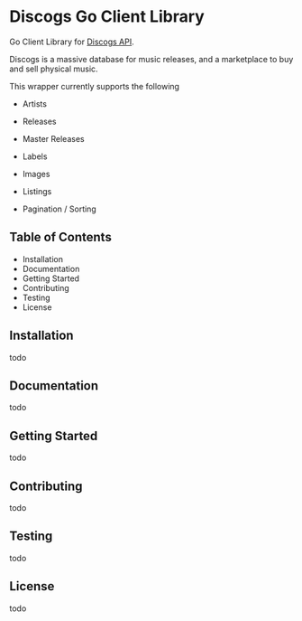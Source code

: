 # Discogs Go Client Library

Go Client Library for [Discogs API](https://www.discogs.com/developers/).

Discogs is a massive database for music releases, and a marketplace to buy and sell physical music.

This wrapper currently supports the following
   - Artists
   - Releases
   - Master Releases
   - Labels
   - Images
   - Listings
   
   - Pagination / Sorting

Table of Contents
------------
   - Installation
   - Documentation
   - Getting Started
   - Contributing
   - Testing
   - License
   
Installation
------------
todo

Documentation
-------------
todo

Getting Started
---------------
todo

Contributing
------------
todo

Testing
-------
todo

License
-------
todo

